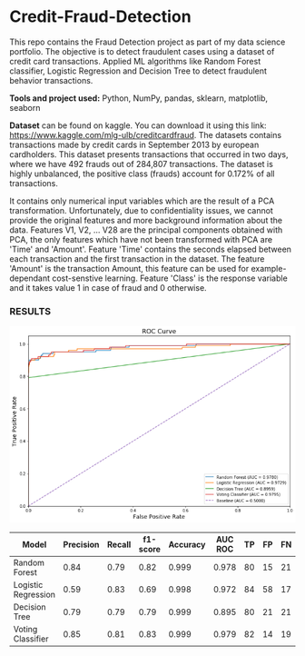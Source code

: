 # Credit-Fraud-Detection
This repo contains the Fraud Detection project as part of my data science portfolio. The objective is to detect fraudulent cases using a dataset of credit card transactions. Applied ML algorithms like Random Forest classifier, Logistic Regression and Decision Tree to detect fraudulent behavior transactions.

**Tools and project used:** Python, NumPy, pandas, sklearn, matplotlib, seaborn

**Dataset** can be found on kaggle. You can download it using this link: https://www.kaggle.com/mlg-ulb/creditcardfraud.
The datasets contains transactions made by credit cards in September 2013 by european cardholders. This dataset presents transactions that occurred in two days, where we have 492 frauds out of 284,807 transactions. The dataset is highly unbalanced, the positive class (frauds) account for 0.172% of all transactions.

It contains only numerical input variables which are the result of a PCA transformation. Unfortunately, due to confidentiality issues, we cannot provide the original features and more background information about the data. Features V1, V2, … V28 are the principal components obtained with PCA, the only features which have not been transformed with PCA are 'Time' and 'Amount'. Feature 'Time' contains the seconds elapsed between each transaction and the first transaction in the dataset. The feature 'Amount' is the transaction Amount, this feature can be used for example-dependant cost-senstive learning. Feature 'Class' is the response variable and it takes value 1 in case of fraud and 0 otherwise.

### RESULTS

![Image added](roc.png)

| Model | Precision | Recall | f1-score | Accuracy | AUC ROC | TP | FP | FN | TN |
| - | - | - | - | - | - | - | - | - | - |
| Random Forest | 0.84 | 0.79 | 0.82 | 0.999 | 0.978 | 80 | 15 | 21 | 56846 |
| Logistic Regression | 0.59 | 0.83 | 0.69 | 0.998 | 0.972 | 84 | 58 | 17 | 56803 |
| Decision Tree | 0.79 | 0.79 | 0.79 | 0.999 | 0.895 | 80 | 21 | 21 | 56840 |
| Voting Classifier | 0.85 | 0.81 | 0.83 | 0.999 | 0.979 | 82 | 14 | 19 | 56847 |
